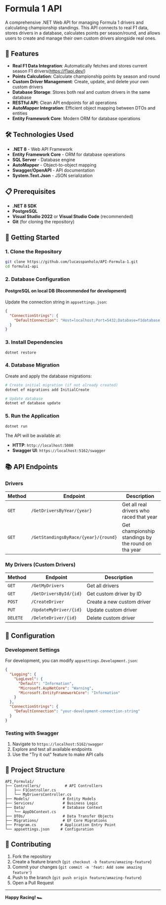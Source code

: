 # Formula 1 API

A comprehensive .NET Web API for managing Formula 1 drivers and calculating championship standings. This API connects to real F1 data, stores drivers in a database, calculates points per season/round, and allows users to create and manage their own custom drivers alongside real ones.

## 🏁 Features

- **Real F1 Data Integration**: Automatically fetches and stores current season F1 drivers(https://f1api.dev/)
- **Points Calculation**: Calculate championship points by season and round
- **Custom Driver Management**: Create, update, and delete your own custom drivers
- **Database Storage**: Stores both real and custom drivers in the same database
- **RESTful API**: Clean API endpoints for all operations
- **AutoMapper Integration**: Efficient object mapping between DTOs and entities
- **Entity Framework Core**: Modern ORM for database operations

## 🛠️ Technologies Used

- **.NET 8** - Web API Framework
- **Entity Framework Core** - ORM for database operations
- **SQL Server** - Database engine
- **AutoMapper** - Object-to-object mapping
- **Swagger/OpenAPI** - API documentation
- **System.Text.Json** - JSON serialization

## 📋 Prerequisites

- **.NET 8 SDK**
- **PostgreSQL**
- **Visual Studio 2022** or **Visual Studio Code** (recommended)
- **Git** (for cloning the repository)

## 🚀 Getting Started

### 1. Clone the Repository

```bash
git clone https://github.com/lucasspanholo/API-Formula-1.git
cd formula1-api
```

### 2. Database Configuration

#### PostgreSQL on local DB (Recommended for development)

Update the connection string in `appsettings.json`:

```json
{
  "ConnectionStrings": {
    "DefaultConnection": "Host=localhost;Port=5432;Database=f1database;Username=yourusername;Password=yourpassword;Include Error Detail=true"
  }
}
```

### 3. Install Dependencies

```bash
dotnet restore
```

### 4. Database Migration

Create and apply the database migrations:

```bash
# Create initial migration (if not already created)
dotnet ef migrations add InitialCreate

# Update database
dotnet ef database update
```

### 5. Run the Application

```bash
dotnet run
```

The API will be available at:
- **HTTP**: `http://localhost:5000`
- **Swagger UI**: `https://localhost:5162/swagger`

## 📚 API Endpoints

### Drivers

| Method | Endpoint                             | Description                                         |
|--------|--------------------------------------|-----------------------------------------------------|
| `GET` | `/GetDriversByYear/{year}`           | Get all real drivers who raced that year            |
| `GET` | `/GetStandingsByRace/{year}/{round}` | Get championship standings by the round on tha year |

### My Drivers (Custom Drivers)

| Method | Endpoint               | Description |
|--------|------------------------|-------------|
| `GET` | `/GetMyDrivers`        | Get all drivers |
| `GET` | `/GetDriversById/{id}` | Get custom driver by ID |
| `POST` | `/CreateDriver`        | Create a new custom driver |
| `PUT` | `/UpdateMyDriver/{id}` | Update custom driver |
| `DELETE` | `/DeleteDriver/{id}`   | Delete custom driver |

## 🔧 Configuration

### Development Settings

For development, you can modify `appsettings.Development.json`:

```json
{
  "Logging": {
    "LogLevel": {
      "Default": "Information",
      "Microsoft.AspNetCore": "Warning",
      "Microsoft.EntityFrameworkCore": "Information"
    }
  },
  "ConnectionStrings": {
    "DefaultConnection": "your-development-connection-string"
  }
}
```


### Testing with Swagger

1. Navigate to `https://localhost:5162/swagger`
2. Explore and test all available endpoints
3. Use the "Try it out" feature to make API calls


## 📁 Project Structure

```
API_Formula1/
├── Controllers/           # API Controllers
│   ├── F1Controller.cs
│   └── MyDriversController.cs
├── Models/               # Entity Models
├── Services/             # Business Logic
├── Data/                 # Database Context
│   └── AppDbContext.cs
├── DTOs/                 # Data Transfer Objects
├── Migrations/           # EF Core Migrations
├── Program.cs           # Application Entry Point
└── appsettings.json     # Configuration
```

## 🤝 Contributing

1. Fork the repository
2. Create a feature branch (`git checkout -b feature/amazing-feature`)
3. Commit your changes (`git commit -m 'feat: Add some amazing feature'`)
4. Push to the branch (`git push origin feature/amazing-feature`)
5. Open a Pull Request


---

**Happy Racing! 🏎️**